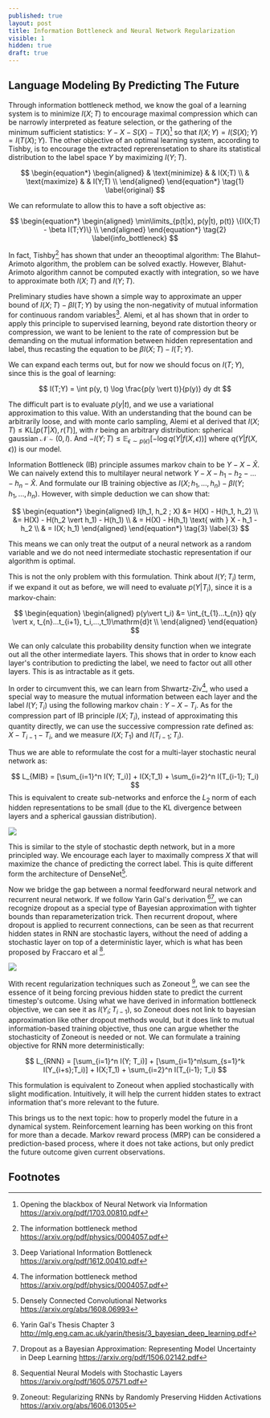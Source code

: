```yaml
---
published: true
layout: post
title: Information Bottleneck and Neural Network Regularization
visible: 1
hidden: true
draft: true
---
```

## Language Modeling By Predicting The Future



Through information bottleneck method, we know the goal of a learning system is to minimize $I(X;T)$ to encourage maximal compression which can be narrowly interpreted as feature selection, or the gathering of the minimum sufficient statistics: $Y - X - S(X) - T(X)$[^1] so that $I(X; Y) = I(S(X); Y) = I(T(X); Y)$. The other objective of an optimal learning system, according to Tishby, is to encourage the extracted reprerensetation to share its statistical distribution to the label space $Y$ by maximizing $I(Y; T)$. 


$$
\begin{equation*}
\begin{aligned}
& \text{minimize}
& & I(X;T) \\
& \text{maximize}
& & I(Y;T) \\
\end{aligned}
\end{equation*}
\tag{1}
\label{original}
$$


We can reformulate to allow this to have a soft objective as:


$$
\begin{equation*}
\begin{aligned}
\min\limits_{p(t|x), p(y|t), p(t)}
\{I(X;T) - \beta I(T;Y)\}  \\
\end{aligned}
\end{equation*}
\tag{2}
\label{info_bottleneck}
$$


In fact, Tishby[^2] has shown that under an theooptimal algorithm:  The Blahut–Arimoto algorithm, the problem can be solved exactly.  However, Blahut-Arimoto algorithm cannot be computed exactly with integration, so we have to approximate both $I(X; T)$ and $I(Y; T)$. 



Preliminary studies have shown a simple way to approximate an upper bound of $I(X; T) - \beta I(T; Y)$ by using the non-negativity of mutual information for continuous random variables[^3]. Alemi, et al has shown that in order to apply this principle to supervised learning, beyond rate distortion theory or compression, we want to be lenient to the rate of compression but be demanding on the mutual information between hidden representation and label, thus recasting the equation to be $\beta I(X;T) - I(T; Y)$. 



We can expand each terms out, but for now we should focus on $I(T; Y)$, since this is the goal of learning:


$$
I(T;Y) = \int p(y, t) \log \frac{p(y \vert t)}{p(y)} dy dt
$$


The difficult part is to evaluate $p(y\vert t)$, and we use a variational approximation to this value.  With an understanding that the bound can be arbitrarily loose, and with monte carlo sampling, Alemi et al derived that $I(X; T) \leq \mathrm{KL}[p(T \vert X), r(T)]$, with $r$ being an arbitrary distribution: spherical gaussian $\mathcal{N} \sim (0, I)$. And $-I(Y;T) \leq \mathbb{E}_{\epsilon \sim p(\epsilon)}[-\log q(Y \vert f(X, \epsilon))]$ where $q(Y \vert f(X,  \epsilon))$ is our model. 



Information Bottleneck (IB) principle assumes markov chain to be $Y - X - \hat{X}$. We can naively extend this to multilayer neural network $Y - X - h_1 - h_2 - … - h_n - \hat{X}$. And formulate our IB training objective as $I(X; h_1, …, h_n) - \beta I(Y; h_1, …, h_n)$. However, with simple deduction we can show that:


$$
\begin{equation*}
\begin{aligned}
I(h_1, h_2 ; X) &= H(X) - H(h_1, h_2)  \\
 &= H(X) - H(h_2 \vert h_1) - H(h_1) \\
 & = H(X) - H(h_1) \text{   with } X - h_1 - h_2 \\
 & =  I(X; h_1)
\end{aligned}
\end{equation*}
\tag{3}
\label{3}
$$


This means we can only treat the output of a neural network as a random variable and we do not need intermediate stochastic representation if our algorithm is optimal. 



This is not the only problem with this formulation. Think about $I(Y; T_i)$ term, if we expand it out as before, we will need to evaluate $p(Y \vert T_i)$, since it is a markov-chain:


$$
\begin{equation}
\begin{aligned}
        p(y\vert t_i)   &= \int_{t_{1}...t_{n}} q(y \vert x, t_{n}...t_{i+1}, t_i,...,t_1)\mathrm{d}t \\
\end{aligned}
\end{equation}
$$


We can only calculate this probability density function when we integrate out all the other intermediate layers. This shows that in order to know each layer's contribution to predicting the label, we need to factor out alll other layers. This is as intractable as it gets.



In order to circumvent this, we can learn from Shwartz-Ziv[^2], who used a special way to measure the mutual information between each layer and the label $I(Y; T_i)$ using the following markov chain : $Y - X - T_i$.  As for the compression part of IB principle $I(X; T_i)$, instead of approximating this quantity directly, we can use the successive compression rate defined as: $X - T_{i-1} - T_{i}$, and we measure $I(X; T_1)$ and $I(T_{i-1}; T_{i})$.



Thus we are able to reformulate the cost for a multi-layer stochastic neural network as:


$$
L_{MIB} = [\sum_{i=1}^n I(Y; T_i)] + I(X;T_1) + \sum_{i=2}^n I(T_{i-1}; T_i)
$$
This is equivalent to create sub-networks and enforce the $L_2$ norm of each hidden representations to be small (due to the KL divergence between layers and a spherical gaussian distribution). 



![](http://anie.me/images/mutual_y_h.png)



This is similar to the style of stochastic depth network, but in a more principled way. We encourage each layer to maximally compress $X$ that will maximize the chance of predicting the correct label. This is quite different form the architecture of DenseNet[^4].



Now we bridge the gap between a normal feedforward neural network and recurrent neural network. If we follow Yarin Gal's derivation [^5][^6], we can recognize dropout as a special type of Bayesian approximation with tighter bounds than reparameterization trick. Then recurrent dropout, where dropout is applied to recurrent connections, can be seen as that recurrent hidden states in RNN are stochastic layers, without the need of adding a stochastic layer on top of a deterministic layer, which is what has been proposed by Fraccaro et al [^7]. 



![](http://anie.me/images/rnn_model.png)



With recent regularization techniques such as Zoneout [^8], we can see the essence of it being forcing previous hidden state to predict the current timestep's outcome. Using what we have derived in information bottleneck objective, we can see it as $I(Y_i; T_{i-1})$, so Zoneout does not link to bayesian approximation like other dropout methods would, but it does link to mutual information-based training objective, thus one can argue whether the stochasticity of Zoneout is needed or not. We can formulate a training objective for RNN more deterministically:


$$
L_{RNN} = [\sum_{i=1}^n I(Y; T_i)] + [\sum_{i=1}^n\sum_{s=1}^k I(Y_{i+s};T_i)] + I(X;T_1) + \sum_{i=2}^n I(T_{i-1}; T_i)
$$


This formulation is equivalent to Zoneout when applied stochastically with slight modification. Intuitively, it will help the current hidden states to extract information that's more relevant to the future.



This brings us to the next topic: how to properly model the future in a dynamical system. Reinforcement learning has been working on this front for more than a decade. Markov reward process (MRP) can be considered a prediction-based process, where it does not take actions, but only predict the future outcome given current observations. 


## Footnotes

[^1]: Opening the blackbox of Neural Network via Information https://arxiv.org/pdf/1703.00810.pdf
[^2]: The information bottleneck method https://arxiv.org/pdf/physics/0004057.pdf
[^3]: Deep Variational Information Bottleneck https://arxiv.org/pdf/1612.00410.pdf
[^4]: Densely Connected Convolutional Networks https://arxiv.org/abs/1608.06993
[^5]: Yarin Gal's Thesis Chapter 3 http://mlg.eng.cam.ac.uk/yarin/thesis/3_bayesian_deep_learning.pdf
[^6]: Dropout as a Bayesian Approximation: Representing Model Uncertainty in Deep Learning https://arxiv.org/pdf/1506.02142.pdf
[^7]: Sequential Neural Models with Stochastic Layers https://arxiv.org/pdf/1605.07571.pdf
[^8]: Zoneout: Regularizing RNNs by Randomly Preserving Hidden Activations https://arxiv.org/abs/1606.01305

